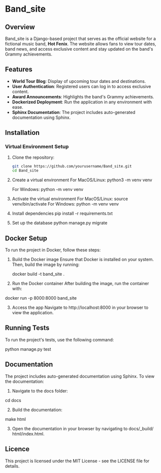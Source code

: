 # Band_site

## Overview
Band_site is a Django-based project that serves as the official website for a fictional music band, **Hot Fenix**. The website allows fans to view tour dates, band news, and access exclusive content and stay updated on the band's Grammy achievements.

## Features
- **World Tour Blog**: Display of upcoming tour dates and destinations.
- **User Authentication**: Registered users can log in to access exclusive content.
- **Award Announcements**: Highlights the band's Grammy achievements.
- **Dockerized Deployment**: Run the application in any environment with ease.
- **Sphinx Documentation**: The project includes auto-generated documentation using Sphinx.

## Installation

### Virtual Environment Setup
1. Clone the repository:
   ```bash
   git clone https://github.com/yourusername/Band_site.git
   cd Band_site


2. Create a virtual environment
   For MacOS/Linux: python3 -m venv venv

   For Windows: python -m venv venv


3. Activate the virtual environment
  For MacOS/Linux: source venv/bin/activate
   For Windows: python -m venv venv


4. Install dependencies
  pip install -r requirements.txt


5. Set up the database
   python manage.py migrate


## Docker Setup

To run the project in Docker, follow these steps:

1. Build the Docker image
  Ensure that Docker is installed on your system. Then, build the image by running:
 
   docker build -t band_site .

  
2. Run the Docker container
  After building the image, run the container with:

  docker run -p 8000:8000 band_site


3. Access the app
  Navigate to http://localhost:8000 in your browser to view the application. 


  ##  Running Tests

  To run the project's tests, use the following command:

  python manage.py test


## Documentation

The project includes auto-generated documentation using Sphinx. To view the documentation:

1. Navigate to the docs folder:

  cd docs


2. Build the documentation:

  make html


3. Open the documentation in your browser by navigating to docs/_build/ html/index.html.
  

  ## Licence 

  This project is licensed under the MIT License - see the LICENSE file for details.
